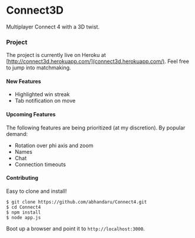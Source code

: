 # Connect3D

Multiplayer Connect 4 with a 3D twist.

### Project

The project is currently live on Heroku at [http://connect3d.herokuapp.com/](connect3d.herokuapp.com/). Feel free to jump into matchmaking.


#### New Features

- Highlighted win streak
- Tab notification on move


#### Upcoming Features

The following features are being prioritized (at my discretion). By popular demand:

- Rotation over phi axis and zoom
- Names
- Chat
- Connection timeouts


#### Contributing

Easy to clone and install!

    $ git clone https://github.com/abhandaru/Connect4.git
    $ cd Connect4
    $ npm install
    $ node app.js

Boot up a browser and point it to `http://localhost:3000`.
